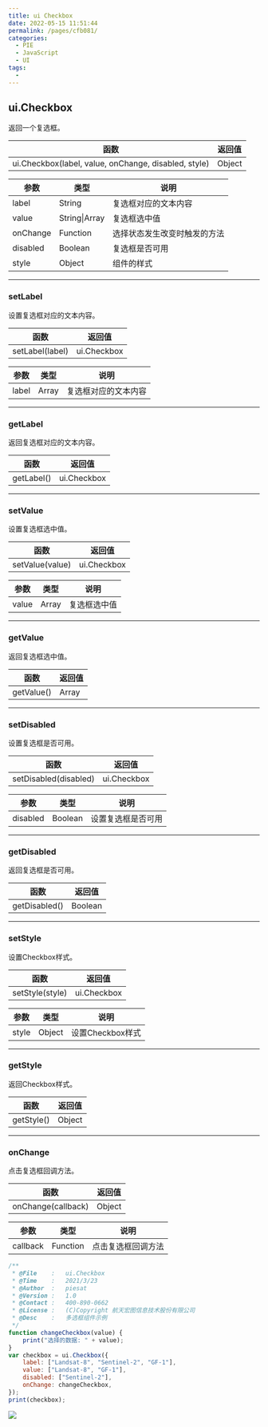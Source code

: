 ```yaml
---
title: ui Checkbox
date: 2022-05-15 11:51:44
permalink: /pages/cfb081/
categories:
  - PIE
  - JavaScript
  - UI
tags:
  - 
---
```

## ui.Checkbox

返回一个复选框。

| 函数                                                 | 返回值 |
| ---------------------------------------------------- | ------ |
| ui.Checkbox(label, value, onChange, disabled, style) | Object |

| 参数     | 类型          | 说明                         |
| -------- | ------------- | ---------------------------- |
| label    | String        | 复选框对应的文本内容         |
| value    | String\|Array | 复选框选中值                 |
| onChange | Function      | 选择状态发生改变时触发的方法 |
| disabled | Boolean       | 复选框是否可用               |
| style    | Object        | 组件的样式                   |

------

### setLabel

设置复选框对应的文本内容。

| 函数            | 返回值      |
| --------------- | ----------- |
| setLabel(label) | ui.Checkbox |

| 参数  | 类型  | 说明                 |
| ----- | ----- | -------------------- |
| label | Array | 复选框对应的文本内容 |

------

### getLabel

返回复选框对应的文本内容。

| 函数       | 返回值      |
| ---------- | ----------- |
| getLabel() | ui.Checkbox |

------

### setValue

设置复选框选中值。

| 函数            | 返回值      |
| --------------- | ----------- |
| setValue(value) | ui.Checkbox |

| 参数  | 类型  | 说明         |
| ----- | ----- | ------------ |
| value | Array | 复选框选中值 |

------

### getValue

返回复选框选中值。

| 函数       | 返回值 |
| ---------- | ------ |
| getValue() | Array  |

------

### setDisabled

设置复选框是否可用。

| 函数                  | 返回值      |
| --------------------- | ----------- |
| setDisabled(disabled) | ui.Checkbox |

| 参数     | 类型    | 说明               |
| -------- | ------- | ------------------ |
| disabled | Boolean | 设置复选框是否可用 |

------

### getDisabled

返回复选框是否可用。

| 函数          | 返回值  |
| ------------- | ------- |
| getDisabled() | Boolean |

------

### setStyle

设置Checkbox样式。

| 函数            | 返回值      |
| --------------- | ----------- |
| setStyle(style) | ui.Checkbox |

| 参数  | 类型   | 说明             |
| ----- | ------ | ---------------- |
| style | Object | 设置Checkbox样式 |

------

### getStyle

返回Checkbox样式。

| 函数       | 返回值 |
| ---------- | ------ |
| getStyle() | Object |

------

### onChange

点击复选框回调方法。

| 函数               | 返回值 |
| ------------------ | ------ |
| onChange(callback) | Object |

| 参数     | 类型     | 说明               |
| -------- | -------- | ------------------ |
| callback | Function | 点击复选框回调方法 |

```javascript
/**
 * @File    :   ui.Checkbox
 * @Time    :   2021/3/23
 * @Author  :   piesat
 * @Version :   1.0
 * @Contact :   400-890-0662
 * @License :   (C)Copyright 航天宏图信息技术股份有限公司
 * @Desc    :   多选框组件示例
 */
function changeCheckbox(value) {
    print("选择的数据: " + value);
}
var checkbox = ui.Checkbox({
    label: ["Landsat-8", "Sentinel-2", "GF-1"],
    value: ["Landsat-8", "GF-1"],
    disabled: ["Sentinel-2"],
    onChange: changeCheckbox,
});
print(checkbox);
```

![](http://pics.landcover100.com/pics/20222215/62807911c89f5.png)
